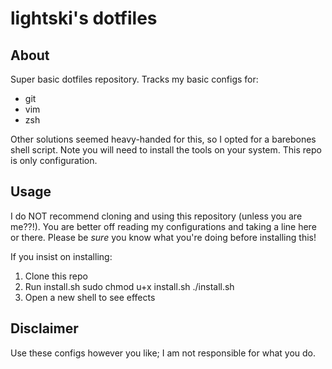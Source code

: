# lightski's dotfiles
## About
Super basic dotfiles repository. Tracks my basic configs for:
- git
- vim
- zsh

Other solutions seemed heavy-handed for this, so I opted for a barebones shell script.
Note you will need to install the tools on your system. This repo is only configuration.

## Usage
I do NOT recommend cloning and using this repository (unless you are me??!). 
You are better off reading my configurations and taking a line here or there.
Please be *sure* you know what you're doing before installing this!

If you insist on installing:
1. Clone this repo
2. Run install.sh
		sudo chmod u+x install.sh
		./install.sh
3. Open a new shell to see effects

## Disclaimer
Use these configs however you like; I am not responsible for what you do.


